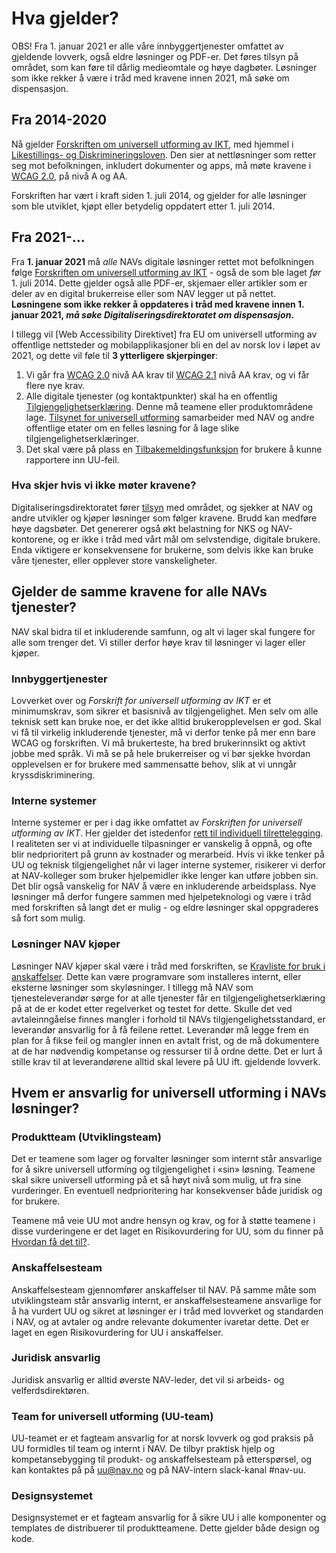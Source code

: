 # Hva gjelder?
<div><alertstripe type="advarsel">OBS! Fra 1. januar 2021 er alle våre innbyggertjenester omfattet av gjeldende lovverk, også eldre løsninger og PDF-er. Det føres tilsyn på området, som kan føre til dårlig medieomtale og høye dagbøter. Løsninger som ikke rekker å være i tråd med kravene innen 2021, må søke om dispensasjon.</alertstripe></div>

## Fra 2014-2020
Nå gjelder [Forskriften om universell utforming av IKT](https://lovdata.no/dokument/SF/forskrift/2013-06-21-732), med hjemmel i [Likestillings- og Diskrimineringsloven](https://lovdata.no/dokument/NL/lov/2017-06-16-51?q=likestilling). Den sier at nettløsninger som retter seg mot befolkningen, inkludert dokumenter og apps, må møte kravene i [WCAG 2.0](https://www.w3.org/TR/WCAG20/), på nivå A og AA. 

Forskriften har vært i kraft siden 1. juli 2014, og gjelder for alle løsninger som ble utviklet, kjøpt eller betydelig oppdatert etter 1. juli 2014. 

## Fra 2021-...
Fra __1. januar 2021__ må *alle* NAVs digitale løsninger rettet mot befolkningen følge [Forskriften om universell utforming av IKT](https://lovdata.no/dokument/SF/forskrift/2013-06-21-732) - også de som ble laget *før* 1. juli 2014. Dette gjelder også alle PDF-er, skjemaer eller artikler som er deler av en digital brukerreise eller som NAV legger ut på nettet. __Løsningene som ikke rekker å oppdateres i tråd med kravene innen 1. januar 2021, *må søke Digitaliseringsdirektoratet om dispensasjon*.__

I tillegg vil [Web Accessibility Direktivet] fra EU om universell utforming av offentlige nettsteder og mobilapplikasjoner bli en del av norsk lov i løpet av 2021, og dette vil føle til __3 ytterligere skjerpinger__:
1. Vi går fra [WCAG 2.0](https://uu.difi.no/krav-og-regelverk/wcag-20-standarden) nivå AA krav til [WCAG 2.1](https://uu.difi.no/krav-og-regelverk/webdirektivet-og-wcag-21) nivå AA krav, og vi får flere nye krav.
2. Alle digitale tjenester (og kontaktpunkter) skal ha en offentlig [Tilgjengelighetserklæring](/hvordan-faa-det-til/tilgjengelighetserklæring.md). Denne må teamene eller produktområdene lage. [Tilsynet for universell utforming](https://uu.difi.no/nyhet/2020/07/tilgjengelegheitserklaering) samarbeider med NAV og andre offentlige etater om en felles løsning for å lage slike tilgjengelighetserklæringer.
3. Det skal være på plass en [Tilbakemeldingsfunksjon](/hvordan-faa-det-til/tilbakemeldingsfunksjon.md) for brukere å kunne rapportere inn UU-feil.

<!-- Eirik: Kan denne lages expandable: -->
### Hva skjer hvis vi ikke møter kravene?
Digitaliseringsdirektoratet fører [tilsyn](https://uu.difi.no/tilsyn) med området, og sjekker at NAV og andre utvikler og kjøper løsninger som følger kravene. Brudd kan medføre høye dagsbøter. Det genererer også økt belastning for NKS og NAV-kontorene, og er ikke i tråd med vårt mål om selvstendige, digitale brukere. Enda viktigere er konsekvensene for brukerne, som delvis ikke kan bruke våre tjenester, eller opplever store vanskeligheter.

<!-- Eirik: Kan hele denne seksjonen også lages expandable: -->
## Gjelder de samme kravene for alle NAVs tjenester?
NAV skal bidra til et inkluderende samfunn, og alt vi lager skal fungere for alle som trenger det. Vi stiller derfor høye krav til løsninger vi lager eller kjøper.

### Innbyggertjenester
Lovverket over og *Forskrift for universell utforming av IKT* er et minimumskrav, som sikrer et basisnivå av tilgjengelighet. Men selv om alle teknisk sett kan bruke noe, er det ikke alltid brukeropplevelsen er god. Skal vi få til virkelig inkluderende tjenester, må vi derfor tenke på mer enn bare WCAG og forskriften. Vi må brukerteste, ha bred brukerinnsikt og aktivt jobbe med språk. Vi må se på hele brukerreiser og vi bør sjekke hvordan opplevelsen er for brukere med sammensatte behov, slik at vi unngår kryssdiskriminering.

### Interne systemer
Interne systemer er per i dag ikke omfattet av *Forskriften for universell utforming av IKT*. Her gjelder det istedenfor [rett til individuell tilrettelegging](https://lovdata.no/dokument/NL/lov/2017-06-16-51/KAPITTEL_3#shareModal). I realiteten ser vi at individuelle tilpasninger er vanskelig å oppnå, og ofte blir nedprioritert på grunn av kostnader og merarbeid. Hvis vi ikke tenker på UU og teknisk tilgjengelighet når vi lager interne systemer, risikerer vi derfor at NAV-kolleger som bruker hjelpemidler ikke lenger kan utføre jobben sin. Det blir også vanskelig for NAV å være en inkluderende arbeidsplass. Nye løsninger må derfor fungere sammen med hjelpeteknologi og være i tråd med forskriften så langt det er mulig - og eldre løsninger skal oppgraderes så fort som mulig.

### Løsninger NAV kjøper
Løsninger NAV kjøper skal være i tråd med forskriften, se [Kravliste for bruk i anskaffelser](/hva-gjelder/krav-til-anskaffelser.md). Dette kan være programvare som installeres internt, eller eksterne løsninger som skyløsninger. I tillegg må NAV som tjenesteleverandør sørge for at alle tjenester får en tilgjengelighetserklæring på at de er kodet etter regelverket og testet for dette. Skulle det ved avtaleinngåelse finnes mangler i forhold til NAVs tilgjengelighetsstandard, er leverandør ansvarlig for å få feilene rettet. Leverandør må legge frem en plan for å fikse feil og mangler innen en avtalt frist, og de må dokumentere at de har nødvendig kompetanse og ressurser til å ordne dette. Det er lurt å stille krav til at leverandørene alltid skal levere på UU ift. gjeldende lovverk.

<!-- Eirik: Kan hele denne seksjonen også lages expandable: -->
## Hvem er ansvarlig for universell utforming i NAVs løsninger?

### Produktteam (Utviklingsteam)
Det er teamene som lager og forvalter løsninger som internt står ansvarlige for å sikre universell utforming og tilgjengelighet i «sin» løsning. Teamene skal sikre universell utforming på et så høyt nivå som mulig, ut fra sine vurderinger. En eventuell nedprioritering har konsekvenser både juridisk og for brukere. 

Teamene må veie UU mot andre hensyn og krav, og for å støtte teamene i disse vurderingene er det laget en Risikovurdering for UU, som du finner på [Hvordan få det til?](/hvordan-faa-det-til/README.md).

### Anskaffelsesteam
Anskaffelsesteam gjennomfører anskaffelser til NAV. På samme måte som utviklingsteam står ansvarlig internt, er anskaffelsesteamene ansvarlige for å ha vurdert UU og sikret at løsninger er i tråd med lovverket og standarden i NAV, og at avtaler og andre relevante dokumenter ivaretar dette. Det er laget en egen Risikovurdering for UU i anskaffelser.

### Juridisk ansvarlig
Juridisk ansvarlig er alltid øverste NAV-leder, det vil si arbeids- og velferdsdirektøren.

### Team for universell utforming (UU-team)
UU-teamet er et fagteam ansvarlig for at norsk lovverk og god praksis på UU formidles til team og internt i NAV. De tilbyr praktisk hjelp og kompetansebygging til produkt- og anskaffelsesteam på etterspørsel, og kan kontaktes på på uu@nav.no og på NAV-intern slack-kanal #nav-uu. 

### Designsystemet 
Designsystemet er et fagteam ansvarlig for å sikre UU i alle komponenter og templates de distribuerer til produktteamene. Dette gjelder både design og kode.
